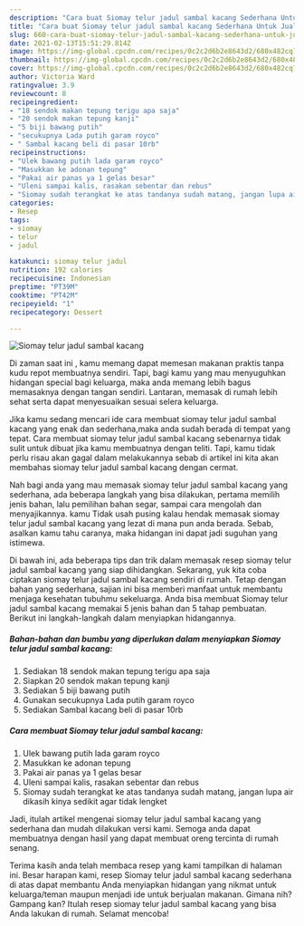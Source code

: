 ```yaml
---
description: "Cara buat Siomay telur jadul sambal kacang Sederhana Untuk Jualan"
title: "Cara buat Siomay telur jadul sambal kacang Sederhana Untuk Jualan"
slug: 660-cara-buat-siomay-telur-jadul-sambal-kacang-sederhana-untuk-jualan
date: 2021-02-13T15:51:29.814Z
image: https://img-global.cpcdn.com/recipes/0c2c2d6b2e8643d2/680x482cq70/siomay-telur-jadul-sambal-kacang-foto-resep-utama.jpg
thumbnail: https://img-global.cpcdn.com/recipes/0c2c2d6b2e8643d2/680x482cq70/siomay-telur-jadul-sambal-kacang-foto-resep-utama.jpg
cover: https://img-global.cpcdn.com/recipes/0c2c2d6b2e8643d2/680x482cq70/siomay-telur-jadul-sambal-kacang-foto-resep-utama.jpg
author: Victoria Ward
ratingvalue: 3.9
reviewcount: 8
recipeingredient:
- "18 sendok makan tepung terigu apa saja"
- "20 sendok makan tepung kanji"
- "5 biji bawang putih"
- "secukupnya Lada putih garam royco"
- " Sambal kacang beli di pasar 10rb"
recipeinstructions:
- "Ulek bawang putih lada garam royco"
- "Masukkan ke adonan tepung"
- "Pakai air panas ya 1 gelas besar"
- "Uleni sampai kalis, rasakan sebentar dan rebus"
- "Siomay sudah terangkat ke atas tandanya sudah matang, jangan lupa air dikasih kinya sedikit agar tidak lengket"
categories:
- Resep
tags:
- siomay
- telur
- jadul

katakunci: siomay telur jadul 
nutrition: 192 calories
recipecuisine: Indonesian
preptime: "PT39M"
cooktime: "PT42M"
recipeyield: "1"
recipecategory: Dessert

---
```



![Siomay telur jadul sambal kacang](https://img-global.cpcdn.com/recipes/0c2c2d6b2e8643d2/680x482cq70/siomay-telur-jadul-sambal-kacang-foto-resep-utama.jpg)

Di zaman  saat ini , kamu memang dapat memesan makanan praktis tanpa kudu repot membuatnya sendiri. Tapi, bagi kamu yang mau menyuguhkan hidangan special bagi keluarga, maka anda memang lebih bagus memasaknya dengan tangan sendiri. Lantaran, memasak di rumah lebih sehat serta dapat menyesuaikan sesuai selera keluarga.

Jika kamu sedang mencari ide cara membuat siomay telur jadul sambal kacang yang enak dan sederhana,maka anda sudah berada di tempat yang tepat. Cara membuat siomay telur jadul sambal kacang  sebenarnya tidak sulit untuk dibuat jika kamu membuatnya dengan teliti. Tapi, kamu tidak perlu risau akan gagal dalam melakukannya 
sebab di artikel ini kita akan membahas siomay telur jadul sambal kacang dengan cermat.  



Nah bagi anda yang mau memasak siomay telur jadul sambal kacang yang sederhana, ada beberapa langkah yang bisa dilakukan, pertama memilih jenis bahan, lalu pemilihan bahan segar, sampai cara mengolah dan menyajikannya. kamu Tidak usah pusing kalau hendak memasak siomay telur jadul sambal kacang yang lezat di mana pun anda berada. Sebab, asalkan kamu  tahu caranya, maka hidangan ini dapat jadi suguhan yang istimewa.

Di bawah ini, ada beberapa tips dan trik dalam memasak resep siomay telur jadul sambal kacang yang siap dihidangkan. Sekarang, yuk kita coba ciptakan siomay telur jadul sambal kacang sendiri di rumah. Tetap dengan bahan yang sederhana, sajian ini bisa memberi manfaat untuk membantu menjaga kesehatan tubuhmu sekeluarga. Anda bisa membuat Siomay telur jadul sambal kacang memakai 5 jenis bahan dan 5 tahap pembuatan. Berikut ini langkah-langkah dalam menyiapkan hidangannya.

<!--inarticleads1-->

##### Bahan-bahan dan bumbu yang diperlukan dalam menyiapkan Siomay telur jadul sambal kacang:

1. Sediakan 18 sendok makan tepung terigu apa saja
1. Siapkan 20 sendok makan tepung kanji
1. Sediakan 5 biji bawang putih
1. Gunakan secukupnya Lada putih garam royco
1. Sediakan  Sambal kacang beli di pasar 10rb




<!--inarticleads2-->

##### Cara membuat Siomay telur jadul sambal kacang:

1. Ulek bawang putih lada garam royco
1. Masukkan ke adonan tepung
1. Pakai air panas ya 1 gelas besar
1. Uleni sampai kalis, rasakan sebentar dan rebus
1. Siomay sudah terangkat ke atas tandanya sudah matang, jangan lupa air dikasih kinya sedikit agar tidak lengket




Jadi, itulah artikel mengenai  siomay telur jadul sambal kacang  yang sederhana dan mudah dilakukan versi kami. Semoga anda dapat membuatnya dengan hasil yang dapat membuat oreng tercinta di rumah senang. 

Terima kasih anda telah membaca resep yang kami tampilkan di halaman ini. Besar harapan kami, resep  Siomay telur jadul sambal kacang sederhana di atas dapat membantu Anda menyiapkan hidangan yang nikmat untuk keluarga/teman maupun menjadi ide untuk berjualan makanan. Gimana nih? Gampang kan? Itulah resep siomay telur jadul sambal kacang yang bisa Anda lakukan di rumah. Selamat mencoba!

